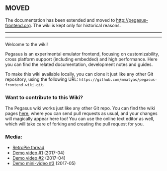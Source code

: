 ## MOVED

The documentation has been extended and moved to http://pegasus-frontend.org. The wiki is kept only for historical reasons.

---

---

Welcome to the wiki!

Pegasus is an experimental emulator frontend, focusing on customizability, cross platform support (including embedded) and high performance. Here you can find the related documentation, development notes and guides.

To make this wiki available locally, you can clone it just like any other Git repository, using the following URL: `https://github.com/mmatyas/pegasus-frontend.wiki.git`.

### Want to contribute to this Wiki?

The Pegasus wiki works just like any other Git repo. You can find the wiki pages [here](https://github.com/mmatyas/pegasus-frontend-wiki), where you can send pull requests as usual, and your changes will magically appear here too! You can use the online text editor as well, which will take care of forking and creating the pull request for you.

### Media:

- [RetroPie thread](https://retropie.org.uk/forum/topic/9598/announcing-pegasus-frontend)
- [Demo video #1](https://www.youtube.com/watch?v=BqkBGTTKjqs) (2017-04)
- [Demo video #2](https://www.youtube.com/watch?v=bWqYX54hImU) (2017-04)
- [Demo mini-video #3](http://webmshare.com/play/Prq5q) (2017-05)
